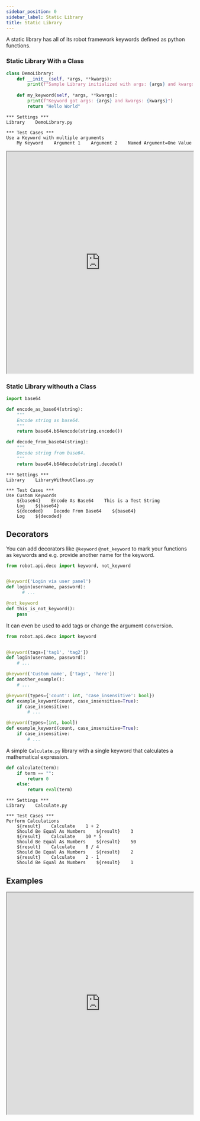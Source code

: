 ```yaml
---
sidebar_position: 0
sidebar_label: Static Library
title: Static Library
---
```


A static library has all of its robot framework keywords defined as python functions.

### Static Library With a Class

```python	
class DemoLibrary:
    def __init__(self, *args, **kwargs):
        print(f"Sample Library initialized with args: {args} and kwargs: {kwargs}")
 
    def my_keyword(self, *args, **kwargs):
        print(f"Keyword got args: {args} and kwargs: {kwargs}")
        return "Hello World"
```

```robotframework
*** Settings ***
Library    DemoLibrary.py

*** Test Cases ***
Use a Keyword with multiple arguments
    My Keyword    Argument 1    Argument 2    Named Argument=One Value
```

<iframe src="https://robotframework.org/embed/?code-gh-url=" width="100%" height="600"></iframe>

### Static Library withouth a Class

```python
import base64

def encode_as_base64(string):
    """
    Encode string as base64.
    """
    return base64.b64encode(string.encode())

def decode_from_base64(string):
    """
    Decode string from base64.
    """
    return base64.b64decode(string).decode()
```

```robotframework
*** Settings ***
Library    LibraryWithoutClass.py

*** Test Cases ***
Use Custom Keywords
    ${base64}    Encode As Base64    This is a Test String
    Log    ${base64}
    ${decoded}    Decode From Base64    ${base64}
    Log    ${decoded}
```	

## Decorators
You can add decorators like `@keyword` `@not_keyword` to mark your functions as keywords and e.g. provide another name for the keyword.

```python
from robot.api.deco import keyword, not_keyword


@keyword('Login via user panel')
def login(username, password):
      # ...

@not_keyword
def this_is_not_keyword():
    pass
```	

It can even be used to add tags or change the argument conversion.

```python
from robot.api.deco import keyword


@keyword(tags=['tag1', 'tag2'])
def login(username, password):
    # ...

@keyword('Custom name', ['tags', 'here'])
def another_example():
    # ...

@keyword(types={'count': int, 'case_insensitive': bool})
def example_keyword(count, case_insensitive=True):
    if case_insensitive:
        # ...

@keyword(types=[int, bool])
def example_keyword(count, case_insensitive=True):
    if case_insensitive:
        # ...
```

A simple `Calculate.py` library with a single keyword that calculates a mathematical expression.

```python
def calculate(term):
    if term == "":
        return 0
    else:
        return eval(term)
```	
```robotframework	
*** Settings ***
Library    Calculate.py

*** Test Cases ***
Perform Calculations
    ${result}    Calculate    1 + 2
    Should Be Equal As Numbers    ${result}    3
    ${result}    Calculate    10 * 5
    Should Be Equal As Numbers    ${result}    50
    ${result}    Calculate    8 / 4
    Should Be Equal As Numbers    ${result}    2
    ${result}    Calculate    2 - 1
    Should Be Equal As Numbers    ${result}    1
```	

## Examples

<iframe src="https://robotframework.org/embed/?codeProject=N4IgdghgtgpiBcIDCBXAzgFwPZRAGhABMY0BjAJwEsAHDSrMBEfEAM0oBsSEBtUdrgDlocRABUSGAMopKGGADpyWAEZYMLUg3lgNiAFSGABFJgY6YAOZojh-QB0wAGUoryEcgE8jPowAVPDAALBgBpGE8AdyxyQjRHRzsjCUwjJAg0EltDRwBVTLT0bCgjcKiYuMdfI0EsIwBBcksUWF14sGqAeTAYBqaWmF1qlIw+5taMKt8xIPIYXsbxwYwbX27e6ejh2fmpn3WjABEYVggUDlHfPaMAWXO6ai4jk7OL1Z9FgaGARmqPSwAzABeT4TIwA643bxlaKxaqg5ZGX6+BFDABM1WEsEIYy+GCBBwAahAOCg4ABfPD8TgwLGiEAAawisLiShIWBQ5FIcAIWl0yyYRhAlOpQhETAAbh5KBAVFw0Gy0ByuTyQHydHoQEKRWwaXSmAFgmFmRUFdRPJptALEKQOBkbIaQmAYab4NdiKwjAB9L2UMByH0ACkyHFYeFs-zQ4cMDMikYAlG6OtVfNQqLpA6x7CApNBHr0XG4PN4-XIZRxKAAvGA4yJyIJGSPwIzASPkxtgHGxpst7tNNDk7Pxqruk5GMBYL3-PFoYMwUOJ67VNN+jCB7MuuGWdTjurTiYKocJZM+D1GBgwKf9CZz0Ph-6Lk8plcZjcmrc7i+N6+IgDkAFI0F-BRsyMf9v0sYcwFHT1gjmS992WWcQzDRtvnvNF7wBR8U1TdM1zfcoP1GOD5ggmcjAAoDwyo38OxxWiQK1cDAwgdDG0wxtsKgmDzx6L0PVeNcUPvJogV-QT7l-HDcKMF8CJAVFRiCDIjClUlekA0DwIfY9qjPKB7hoLgBJee5kPnVD-nY-40XEySLiRX9RMBeyzMctFpKTWS5Pw9cQAAcR3RC2jAqMwvosLtKMVimhsppOP+bil14qBPC9JkiMIW9UP0SNo30PtrBk3D5MzQiWSMbdRh7Vt+3bCBOyMIq0GbYAWsHEAoJ8uYME5DpswACXnDg6gAdRiDhCGzYUqV1MVYANQInWJKhZXlBRzUtfldEFYUAF0CGIKgJRrPxlAAKxgUg9AwcgyQIZQ1AwQkYHINB6EYRAAFYFAABgUb5hSAA" width="100%" height="600"></iframe>